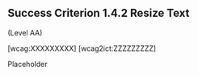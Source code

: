 ## Success Criterion 1.4.2 Resize Text

(Level AA)

[wcag:XXXXXXXXX]
[wcag2ict:ZZZZZZZZZ]

Placeholder
